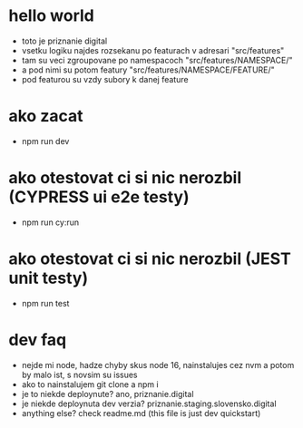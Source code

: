 
# hello world
- toto je priznanie digital
- vsetku logiku najdes rozsekanu po featurach v adresari "src/features"
- tam su veci zgroupovane po namespacoch "src/features/NAMESPACE/"
- a pod nimi su potom featury "src/features/NAMESPACE/FEATURE/"
- pod featurou su vzdy subory k danej feature


# ako zacat
- npm run dev


# ako otestovat ci si nic nerozbil (CYPRESS ui e2e testy)
- npm run cy:run


# ako otestovat ci si nic nerozbil (JEST unit testy)
- npm run test


# dev faq
- nejde mi node, hadze chyby
    skus node 16, nainstalujes cez nvm a potom by malo ist, s novsim su issues
- ako to nainstalujem
    git clone a npm i
- je to niekde deploynute?
    ano, priznanie.digital
- je niekde deploynuta dev verzia?
    priznanie.staging.slovensko.digital
- anything else?
    check readme.md (this file is just dev quickstart)



